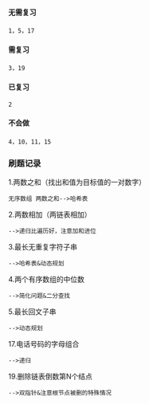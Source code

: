 #### 无需复习
```
1，5，17
```
#### 需复习
```
3，19
```
#### 已复习
```
2
```
#### 不会做
```
4，10，11，15
```

### 刷题记录
1.两数之和（找出和值为目标值的一对数字）
```
无序数组 两数之和-->哈希表
```
2.两数相加（两链表相加）
```
-->递归比遍历好，注意加和进位
```
3.最长无重复字符子串
```
-->哈希表&动态规划
```
4.两个有序数组的中位数
```
-->简化问题&二分查找
```
5.最长回文子串
```
-->动态规划
```
17.电话号码的字母组合
```
-->递归
```
19.删除链表倒数第N个结点
```
-->双指针&注意根节点被删的特殊情况
```